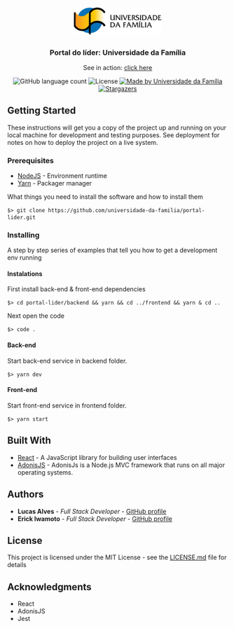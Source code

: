 <h1 align="center">
  <img alt="Portal do Lider" title="Portal do Lider" src=".github/logo.png" width="200px" />
</h1>

<h3 align="center">
  Portal do líder: Universidade da Família
</h3>

<p align="center">See in action: <a href="https://lider.udf.org.br">click here</a></p>

<p align="center">
  <img alt="GitHub language count" src="https://img.shields.io/github/languages/count/universidade-da-familia/portal-lider?color=%2304D361">

  <img alt="License" src="https://img.shields.io/badge/license-MIT-%2304D361">

  <a href="https://github.com/universidade-da-familia">
    <img alt="Made by Universidade da Família" src="https://img.shields.io/badge/made%20by-Universidade%20da%20Familia-%2304D361">
  </a>

  <a href="https://github.com/universidade-da-familia/portal-lider/stargazers">
    <img alt="Stargazers" src="https://img.shields.io/github/stars/universidade-da-familia/portal-lider?style=social">
  </a>
</p>

## Getting Started

These instructions will get you a copy of the project up and running on your local machine for development and testing purposes. See deployment for notes on how to deploy the project on a live system.

### Prerequisites
- [NodeJS](https://nodejs.org/en/) - Environment runtime
- [Yarn](https://yarnpkg.com/getting-started/install) - Packager manager

What things you need to install the software and how to install them

```
$> git clone https://github.com/universidade-da-familia/portal-lider.git
```

### Installing

A step by step series of examples that tell you how to get a development env running

#### Instalations
First install back-end & front-end dependencies
```
$> cd portal-lider/backend && yarn && cd ../frontend && yarn & cd ..
```
Next open the code
```
$> code .
```

#### Back-end
Start back-end service in backend folder.
```
$> yarn dev
```

#### Front-end
Start front-end service in frontend folder.
```
$> yarn start
```

## Built With

* [React](https://reactjs.org/docs/getting-started.html) - A JavaScript library for building user interfaces
* [AdonisJS](https://adonisjs.com/docs/4.1/installation) - AdonisJs is a Node.js MVC framework that runs on all major operating systems.

## Authors

* **Lucas Alves** - *Full Stack Developer* - [GitHub profile](https://github.com/lcoalves)
* **Erick Iwamoto** - *Full Stack Developer* - [GitHub profile](https://github.com/erick-iwamoto)

## License

This project is licensed under the MIT License - see the [LICENSE.md](https://github.com/universidade-da-familia/portal-lider/blob/master/LICENSE.MD) file for details

## Acknowledgments

* React
* AdonisJS
* Jest
